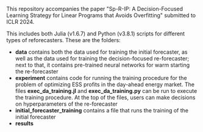 This repository accompanies the paper "Sp-R-IP: A Decision-Focused Learning Strategy for Linear Programs that Avoids Overfitting" submitted to ICLR 2024.

This includes both Julia (v1.6.7) and Python (v3.8.1) scripts for different types of reforecasters. These are the folders:

* **data** contains both the data used for training the initial forecaster, as well as the data used for training the decision-focused re-forecaster; next to that, it contains pre-trained neural networks for warm starting the re-forecaster
* **experiment** contains code for running the training procedure for the problem of optimizing ESS profits in the day-ahead energy market. The files **exec_da_training.jl** and **exec_da_training.py** can be run to execute the training procedure. At the top of the files, users can make decisions on hyperparameters of the re-forecaster
* **initial_forecaster_training** contains a file that runs the training of the initial forecaster
* **results** 
